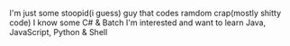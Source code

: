 I'm just some stoopid(i guess) guy that codes ramdom crap(mostly shitty code)
I know some C# & Batch
I'm interested and want to learn Java, JavaScript, Python & Shell
